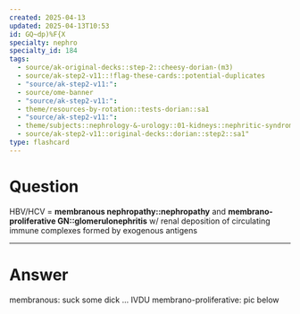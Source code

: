 ```yaml
---
created: 2025-04-13
updated: 2025-04-13T10:53
id: GQ~dp)%F{X
specialty: nephro
specialty_id: 184
tags:
  - source/ak-original-decks::step-2::cheesy-dorian-(m3)
  - source/ak-step2-v11::!flag-these-cards::potential-duplicates
  - "source/ak-step2-v11:": 
  - source/ome-banner
  - "source/ak-step2-v11:": 
  - theme/resources-by-rotation::tests-dorian::sa1
  - "source/ak-step2-v11:": 
  - theme/subjects::nephrology-&-urology::01-kidneys::nephritic-syndrome::membranoproliferative-glomerulonephritis
  - source/ak-step2-v11::original-decks::dorian::step2::sa1"
type: flashcard
---
```


# Question
HBV/HCV = **membranous nephropathy::nephropathy** and **membrano-proliferative GN::glomerulonephritis** w/ renal deposition of circulating immune complexes formed by exogenous antigens

---

# Answer
membranous: suck some dick ... IVDU  membrano-proliferative: pic below
